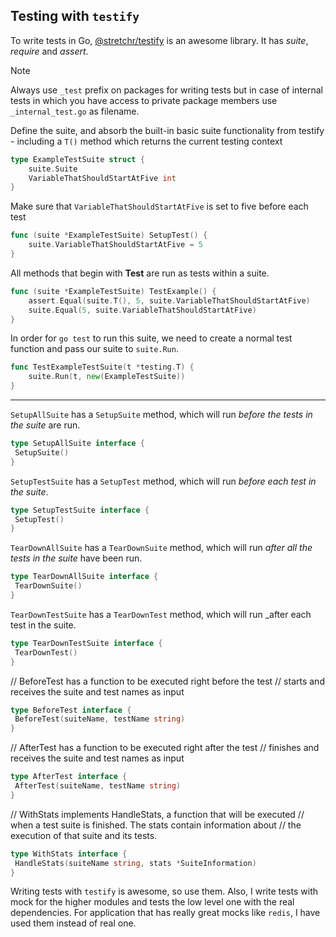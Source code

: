 ## Testing with `testify`

To write tests in Go, [@stretchr/testify](https://pkg.go.dev/github.com/stretchr/testify) is an awesome library. It has _suite_, _require_ and _assert_.

> [!note]
> Always use `_test` prefix on packages for writing tests but in case of internal tests
> in which you have access to private package members use `_internal_test.go` as filename.

Define the suite, and absorb the built-in basic suite functionality from testify - including a `T()` method which returns the current testing context
```go
type ExampleTestSuite struct {
    suite.Suite
    VariableThatShouldStartAtFive int
}
```
Make sure that `VariableThatShouldStartAtFive` is set to five before each test
```go
func (suite *ExampleTestSuite) SetupTest() {
    suite.VariableThatShouldStartAtFive = 5
}
```
All methods that begin with **Test** are run as tests within a suite.
```go
func (suite *ExampleTestSuite) TestExample() {
    assert.Equal(suite.T(), 5, suite.VariableThatShouldStartAtFive)
    suite.Equal(5, suite.VariableThatShouldStartAtFive)
}
```
In order for `go test` to run this suite, we need to create a normal test function and pass our suite to `suite.Run`.
```go
func TestExampleTestSuite(t *testing.T) {
    suite.Run(t, new(ExampleTestSuite))
}
```

***

`SetupAllSuite` has a `SetupSuite` method, which will run _before the tests in the suite_ are run.
```go
type SetupAllSuite interface {
 SetupSuite()
}
```
`SetupTestSuite` has a `SetupTest` method, which will run _before each test in the suite_.
```go
type SetupTestSuite interface {
 SetupTest()
}
```
`TearDownAllSuite` has a `TearDownSuite` method, which will run _after all the tests in the suite_ have been run.
```go
type TearDownAllSuite interface {
 TearDownSuite()
}
```
`TearDownTestSuite` has a `TearDownTest` method, which will run _after each test in the suite.
```go
type TearDownTestSuite interface {
 TearDownTest()
}
```
// BeforeTest has a function to be executed right before the test
// starts and receives the suite and test names as input
```go
type BeforeTest interface {
 BeforeTest(suiteName, testName string)
}
```
// AfterTest has a function to be executed right after the test
// finishes and receives the suite and test names as input
```go
type AfterTest interface {
 AfterTest(suiteName, testName string)
}
```
// WithStats implements HandleStats, a function that will be executed
// when a test suite is finished. The stats contain information about
// the execution of that suite and its tests.
```go
type WithStats interface {
 HandleStats(suiteName string, stats *SuiteInformation)
}
```

Writing tests with `testify` is awesome, so use them. Also, I write tests with mock for the higher modules and tests the low level one with the real dependencies.
For application that has really great mocks like `redis`, I have used them instead of real one.
